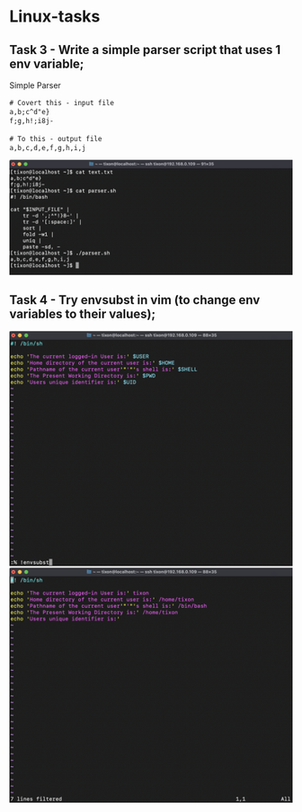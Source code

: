 # Linux-tasks

## Task 3 - Write a simple parser script that uses 1 env variable;

Simple Parser
```
# Covert this - input file
a,b;c^d"e}
f;g,h!;i8j-

# To this - output file
a,b,c,d,e,f,g,h,i,j
```
![Screenshot](img/Screenshot1.png)

## Task 4 - Try envsubst in vim (to change env variables to their values);

![Screenshot](img/Screenshot3.png)
![Screenshot](img/Screenshot2.png)
